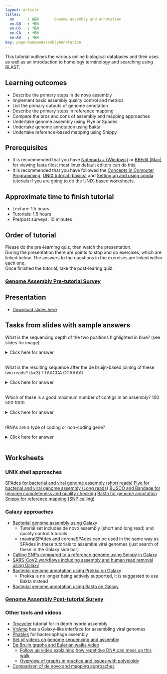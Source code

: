 ```yaml
---
layout: article
titles:
  en      : &EN       Genome assembly and annotation
  en-GB   : *EN
  en-US   : *EN
  en-CA   : *EN
  en-AU   : *EN
key: page-GenomeAssemblyAnnotation
---
```



This tutorial outlines the various online biological databases and their uses as well as an introduction to homology terminology and searching using BLAST.<br />

## Learning outcomes
* Describe the primary steps in de novo assembly
* Implement basic assembly quality control and metrics
* List the primary outputs of genome annotation
* Describe the primary steps in reference mapping
* Compare the pros and cons of assembly and mapping approaches
* Undertake genome assembly using Flye or Spades
* Undertake genome annotation using Bakta
* Undertake reference-based mapping using Snippy


## Prerequisites
* It is recommended that you have [Notepad++ (Windows)](https://notepad-plus-plus.org/downloads/) or [BBEdit (Mac)](https://www.barebones.com/products/bbedit/) for viewing fasta files; most linux default editors can do this.
* It is recommended that you have followed the [Concepts in Computer Programming](https://conmeehan.github.io/PathogenDataCourse/ConceptsInComputerProgramming), [UNIX tutorial (basics)](https://conmeehan.github.io/UNIXtutorial) and [Setting up and using conda](https://conmeehan.github.io/PathogenDataCourse/CondaInstallAndUse) tutorials if you are going to do the UNIX-based worksheets.

## Approximate time to finish tutorial
* Lecture: 1.5 hours
* Tutorials: 1.5 hours
* Pre/post surveys: 10 minutes


## Order of tutorial

Please do the pre-learning quiz, then watch the presentation. <br />
During the presentation there are points to stop and do exercises, which are linked below. The answers to the questions in the exercises are linked within each one.<br />
Once finished the tutorial, take the post-learing quiz.<br />

### <a href="https://ntusurvey.onlinesurveys.ac.uk/genome-assembly-pre-tutorial-survey" target="_blank">Genome Assembly Pre-tutorial Survey</a>


## Presentation
* [Download slides here](https://conmeehan.github.io/PathogenDataCourse/SlideSets/GenomeAssembly.pptx)

## Tasks from slides with sample answers
What is the sequencing depth of the two positions highlighted in blue? (see slides for image)
<details> <summary>Click here for answer</summary>

G: 7 <br />
A: 8

</details><br />

What is the resulting sequence after the de bruijn-based joining of these two reads? (k=3)
TTAACCA
CCAAAAT

<details> <summary>Click here for answer</summary>

TTAACCAAAT

</details><br />

Which of these is a good maximum number of contigs in an assembly?
100
500
1000

<details> <summary>Click here for answer</summary>

100

</details><br />

tRNAs are a type of coding or non-coding gene?

<details> <summary>Click here for answer</summary>

Non-coding

</details><br />




## Worksheets
### UNIX shell approaches
[SPAdes for bacterial and viral genome assembly (short reads)](https://conmeehan.github.io/PathogenDataCourse/Worksheets/GenomeAssembly_SPAdes)
[Flye for bacterial and viral genome assembly (Long reads)](https://conmeehan.github.io/PathogenDataCourse/Worksheets/GenomeAssembly_Flye)
[BUSCO and Bandage for genome completeness and quality checking](https://conmeehan.github.io/PathogenDataCourse/Worksheets/GenomeQC_BUSCO_Bandage)
[Bakta for genome annotation](https://conmeehan.github.io/PathogenDataCourse/Worksheets/GenomeAnnotation_Bakta)
[Snippy for reference mapping (SNP calling)](https://conmeehan.github.io/PathogenDataCourse/Worksheets/GenomeMapping_Snippy)

### Galaxy approaches
* [Bacterial genome assembly using Galaxy](https://training.galaxyproject.org/training-material/topics/assembly/)
    * Tutorial set includes de novo assembly (short and long read) and quality control tutorials
    * rnaviralSPAdes and coronaSPAdes can be used in the same way as SPAdes in these tutorials to assemble viral genomes (just search of these in the Galaxy side bar)
* [Calling SNPs compared to a reference genome using Snippy in Galaxy](https://training.galaxyproject.org/training-material/topics/variant-analysis/tutorials/microbial-variants/tutorial.html)    
* [SARS-CoV2 workflows including assembly and human read removal using Galaxy](https://training.galaxyproject.org/training-material/topics/covid19/)
* [Bacterial genome annotation using Prokka on Galaxy](https://training.galaxyproject.org/training-material/topics/genome-annotation/)
   * Prokka is no longer being actively supported, it is suggested to use Bakta instead 
* [Bacterial genome annotation using Bakta on Galaxy](https://conmeehan.github.io/PathogenDataCourse/Worksheets/Galaxy_Bakta)   


### <a href="https://ntusurvey.onlinesurveys.ac.uk/genome-assembly-post-tutorial-survey" target="_blank">Genome Assembly Post-tutorial Survey</a>


### Other tools and videos
* [Trycycler](https://github.com/rrwick/Perfect-bacterial-genome-tutorial/wiki) tutorial for in depth hybrid assembly
* [VirAmp](http://viramp.com:8080/) has a Galaxy-like interface for assembling viral genomes
* [Phables](https://phables.readthedocs.io/en/latest/) for bacteriophage assembly
* [Set of videos on genome sequencing and assembly](https://www.youtube.com/@RobEdwardsVideos/videos)
* [De Bruijn graphs and Eulerian walks video](https://www.youtube.com/watch?v=TNYZZKrjCSk&ab_channel=BenLangmead)
  * [Follow up video explaining how repetitive DNA can mess up this walk](https://www.youtube.com/watch?v=FCDJIx-W7C8&ab_channel=BenLangmead)
  * [Overview of graphs in practice and issues with polyploidy](https://www.youtube.com/watch?v=0Ho2__cFsVY&ab_channel=BenLangmead)
* [Comparison of de novo and mapping approaches](https://beatwolf.pages.forge.hefr.ch/website-bio/documents/prague.pdf)

